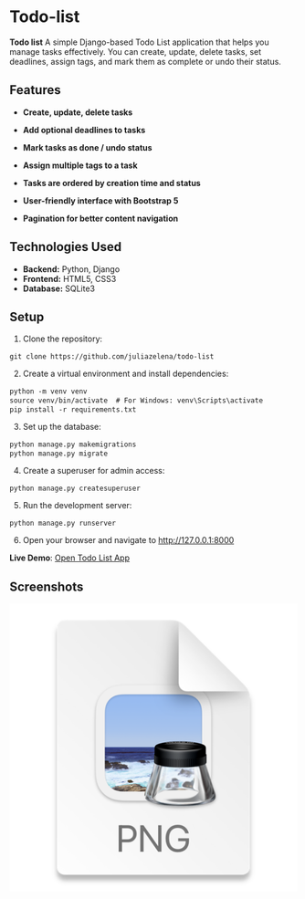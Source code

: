 # Todo-list

**Todo list** A simple Django-based Todo List application that helps you manage
tasks effectively. You can create, update, delete tasks, set deadlines, assign 
tags, and mark them as complete or undo their status.

## Features
+ **Create, update, delete tasks**
 
+ **Add optional deadlines to tasks**

+ **Mark tasks as done / undo status**

+ **Assign multiple tags to a task**

+ **Tasks are ordered by creation time and status**

+ **User-friendly interface with Bootstrap 5**

+ **Pagination for better content navigation**

## Technologies Used
+ **Backend:** Python, Django
+ **Frontend:** HTML5, CSS3
+ **Database:** SQLite3


## Setup
1. Clone the repository:
```
git clone https://github.com/juliazelena/todo-list
```
2. Create a virtual environment and install dependencies:
```
python -m venv venv
source venv/bin/activate  # For Windows: venv\Scripts\activate
pip install -r requirements.txt
```
3. Set up the database:
```
python manage.py makemigrations
python manage.py migrate
```
4. Create a superuser for admin access:
```
python manage.py createsuperuser
```
5. Run the development server:
```
python manage.py runserver
```
6. Open your browser and navigate to http://127.0.0.1:8000

 **Live Demo**: [Open Todo List App](http://127.0.0.1:8000/)

## Screenshots
![img_1.png](media/img.png)
